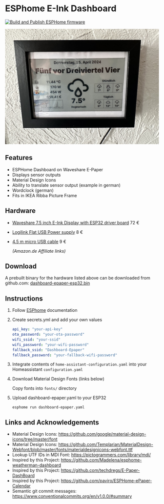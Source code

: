 # ESPhome E-Ink Dashboard

[![Build and Publish ESPHome firmware](https://github.com/ziermmar/esphome-epaper-dashboard/actions/workflows/push.yml/badge.svg)](https://github.com/ziermmar/esphome-epaper-dashboard/actions/workflows/push.yml)

![Screen capture of an e-ink display](./images/screen-capture.jpeg)

## Features

* ESPHome Dashboard on Waveshare E-Paper
* Displays sensor outputs
* Material Design Icons
* Ability to translate sensor output (example in german)
* Wordclock (german)
* Fits in IKEA Ribba Picture Frame

## Hardware

* [Waveshare 7.5 inch E-Ink Display with ESP32 driver board](https://amzn.to/3JBRzas) 72 €
* [Logilink Flat USB Power supply](https://amzn.to/3JD4Gbe) 8 €
* [4.5 m micro USB cable](https://amzn.to/44jEufC) 9 €

  *(Amazon.de Affiliate links)*

## Download

A prebuilt binary for the hardware listed above can be downloaded from github.com: [dashboard-epaper-esp32.bin](https://ziermmar.github.io/esphome-epaper-dashboard/dashboard-epaper-esp32/dashboard-epaper-esp32.bin)

## Instructions

1. Follow [ESPhome](https://esphome.io) documentation

2. Create secrets.yml and add your own values

    ```yaml
    api_key: "your-api-key"
    ota_password: "your-ota-password"
    wifi_ssid: "your-ssid"
    wifi_password: "your-wifi-password"
    fallback_ssid: "Dashboard-Epaper"
    fallback_password: "your-fallback-wifi-password"
    ```

3. Integrate contents of ```home-assistant-configuration.yaml``` into your Homeassistant ```configuration.yaml```

4. Download Material Design Fonts (links below)

    Copy fonts into ```fonts/``` directory

5. Upload dashboard-epaper.yaml to your ESP32

   ```shell
   esphome run dashboard-epaper.yaml
   ```

## Links and Acknowledgements

* Material Design Icons: <https://github.com/google/material-design-icons/tree/master/font>
* Material Design Icons: <https://github.com/Templarian/MaterialDesign-Webfont/blob/master/fonts/materialdesignicons-webfont.ttf>
* Lookup UTF IDs in MDI Font: <https://pictogrammers.com/library/mdi/>
* Inspired by this Project: <https://github.com/Madelena/esphome-weatherman-dashboard>
* Inspired by this Project: <https://github.com/techdregs/E-Paper-DashBoard>
* Inspired by this Project: <https://github.com/paviro/ESPHome-ePaper-Calendar>
* Semantic git commit messages: <https://www.conventionalcommits.org/en/v1.0.0/#summary>

